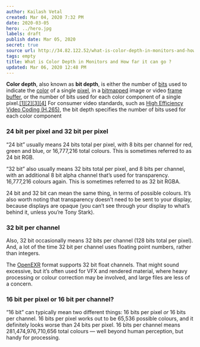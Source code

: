 ```yaml
---
author: Kailash Vetal
created: Mar 04, 2020 7:32 PM
date: 2020-03-05
hero: ../hero.jpg
labels: draft
publish date: Mar 05, 2020
secret: true
source url: http://34.82.122.52/what-is-color-depth-in-monitors-and-how-far-it-can-go/
tags: empty
title: What is Color Depth in Monitors and How far it can go ?
updated: Mar 06, 2020 12:48 PM
---
```

**Color depth**, also known as **bit depth**, is either the number of [bits](https://en.wikipedia.org/wiki/Bit) used to indicate the [color](https://en.wikipedia.org/wiki/Color) of a single [pixel](https://en.wikipedia.org/wiki/Pixel), in a [bitmapped](https://en.wikipedia.org/wiki/Raster_graphics) image or video [frame buffer](https://en.wikipedia.org/wiki/Frame_buffer), or the number of bits used for each color component of a single pixel.[[1]](https://en.wikipedia.org/wiki/Color_depth#cite_note-OverviewHEVCIEEE2012-1)[[2]](https://en.wikipedia.org/wiki/Color_depth#cite_note-CodingEfficiencyHEVCIEEE2012-2)[[3]](https://en.wikipedia.org/wiki/Color_depth#cite_note-HEVCdraft10-3)[[4]](https://en.wikipedia.org/wiki/Color_depth#cite_note-HEVCOctober2012K0109-4) For consumer video standards, such as [High Efficiency Video Coding (H.265)](https://en.wikipedia.org/wiki/High_Efficiency_Video_Coding), the bit depth specifies the number of bits used for each color component

### 24 bit per pixel and 32 bit per pixel

“24 bit” usually means 24 bits total per pixel, with 8 bits per channel for red, green and blue, or 16,777,216 total colours. This is sometimes referred to as 24 bit RGB.

“32 bit” also usually means 32 bits total per pixel, and 8 bits per channel, with an additional 8 bit alpha channel that’s used for transparency. 16,777,216 colours again. This is sometimes referred to as 32 bit RGBA.

24 bit and 32 bit can mean the same thing, in terms of possible colours. It’s also worth noting that transparency doesn’t need to be sent to your display, because displays are opaque (you can’t see through your display to what’s behind it, unless you’re Tony Stark).

### 32 bit per channel

Also, 32 bit occasionally means 32 bits per channel (128 bits total per pixel). And, a lot of the time 32 bit per channel uses floating point numbers, rather than integers.

The [OpenEXR](http://openexr.com/) format supports 32 bit float channels. That might sound excessive, but it’s often used for VFX and rendered material, where heavy processing or colour correction may be involved, and large files are less of a concern.

### 16 bit per pixel or 16 bit per channel?

“16 bit” can typically mean two different things: 16 bits per pixel *or* 16 bits per channel. 16 bits per pixel works out to be 65,536 possible colours, and it definitely looks worse than 24 bits per pixel. 16 bits per channel means 281,474,976,710,656 total colours — well beyond human perception, but handy for processing.
